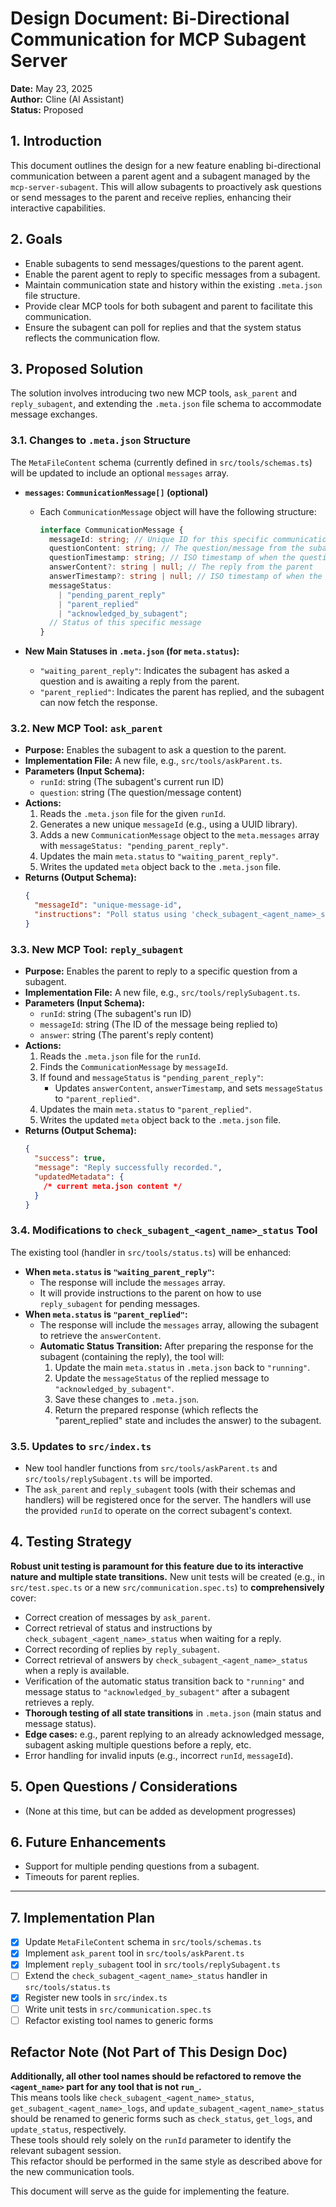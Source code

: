 # Design Document: Bi-Directional Communication for MCP Subagent Server

**Date:** May 23, 2025  
**Author:** Cline (AI Assistant)  
**Status:** Proposed

## 1. Introduction

This document outlines the design for a new feature enabling bi-directional communication between a parent agent and a subagent managed by the `mcp-server-subagent`. This will allow subagents to proactively ask questions or send messages to the parent and receive replies, enhancing their interactive capabilities.

## 2. Goals

- Enable subagents to send messages/questions to the parent agent.
- Enable the parent agent to reply to specific messages from a subagent.
- Maintain communication state and history within the existing `.meta.json` file structure.
- Provide clear MCP tools for both subagent and parent to facilitate this communication.
- Ensure the subagent can poll for replies and that the system status reflects the communication flow.

## 3. Proposed Solution

The solution involves introducing two new MCP tools, `ask_parent` and `reply_subagent`, and extending the `.meta.json` file schema to accommodate message exchanges.

### 3.1. Changes to `.meta.json` Structure

The `MetaFileContent` schema (currently defined in `src/tools/schemas.ts`) will be updated to include an optional `messages` array.

- **`messages`: `CommunicationMessage[]` (optional)**

  - Each `CommunicationMessage` object will have the following structure:

    ```typescript
    interface CommunicationMessage {
      messageId: string; // Unique ID for this specific communication exchange
      questionContent: string; // The question/message from the subagent
      questionTimestamp: string; // ISO timestamp of when the question was asked
      answerContent?: string | null; // The reply from the parent
      answerTimestamp?: string | null; // ISO timestamp of when the reply was given
      messageStatus:
        | "pending_parent_reply"
        | "parent_replied"
        | "acknowledged_by_subagent";
      // Status of this specific message
    }
    ```

- **New Main Statuses in `.meta.json` (for `meta.status`):**
  - `"waiting_parent_reply"`: Indicates the subagent has asked a question and is awaiting a reply from the parent.
  - `"parent_replied"`: Indicates the parent has replied, and the subagent can now fetch the response.

### 3.2. New MCP Tool: `ask_parent`

- **Purpose:** Enables the subagent to ask a question to the parent.
- **Implementation File:** A new file, e.g., `src/tools/askParent.ts`.
- **Parameters (Input Schema):**
  - `runId`: string (The subagent's current run ID)
  - `question`: string (The question/message content)
- **Actions:**
  1. Reads the `.meta.json` file for the given `runId`.
  2. Generates a new unique `messageId` (e.g., using a UUID library).
  3. Adds a new `CommunicationMessage` object to the `meta.messages` array with `messageStatus: "pending_parent_reply"`.
  4. Updates the main `meta.status` to `"waiting_parent_reply"`.
  5. Writes the updated `meta` object back to the `.meta.json` file.
- **Returns (Output Schema):**
  ```json
  {
    "messageId": "unique-message-id",
    "instructions": "Poll status using 'check_subagent_<agent_name>_status' tool with your runId to check for a reply."
  }
  ```

### 3.3. New MCP Tool: `reply_subagent`

- **Purpose:** Enables the parent to reply to a specific question from a subagent.
- **Implementation File:** A new file, e.g., `src/tools/replySubagent.ts`.
- **Parameters (Input Schema):**
  - `runId`: string (The subagent's run ID)
  - `messageId`: string (The ID of the message being replied to)
  - `answer`: string (The parent's reply content)
- **Actions:**
  1. Reads the `.meta.json` file for the `runId`.
  2. Finds the `CommunicationMessage` by `messageId`.
  3. If found and `messageStatus` is `"pending_parent_reply"`:
     - Updates `answerContent`, `answerTimestamp`, and sets `messageStatus` to `"parent_replied"`.
  4. Updates the main `meta.status` to `"parent_replied"`.
  5. Writes the updated `meta` object back to the `.meta.json` file.
- **Returns (Output Schema):**
  ```json
  {
    "success": true,
    "message": "Reply successfully recorded.",
    "updatedMetadata": {
      /* current meta.json content */
    }
  }
  ```

### 3.4. Modifications to `check_subagent_<agent_name>_status` Tool

The existing tool (handler in `src/tools/status.ts`) will be enhanced:

- **When `meta.status` is `"waiting_parent_reply"`:**
  - The response will include the `messages` array.
  - It will provide instructions to the parent on how to use `reply_subagent` for pending messages.
- **When `meta.status` is `"parent_replied"`:**
  - The response will include the `messages` array, allowing the subagent to retrieve the `answerContent`.
  - **Automatic Status Transition:** After preparing the response for the subagent (containing the reply), the tool will:
    1. Update the main `meta.status` in `.meta.json` back to `"running"`.
    2. Update the `messageStatus` of the replied message to `"acknowledged_by_subagent"`.
    3. Save these changes to `.meta.json`.
    4. Return the prepared response (which reflects the "parent_replied" state and includes the answer) to the subagent.

### 3.5. Updates to `src/index.ts`

- New tool handler functions from `src/tools/askParent.ts` and `src/tools/replySubagent.ts` will be imported.
- The `ask_parent` and `reply_subagent` tools (with their schemas and handlers) will be registered once for the server. The handlers will use the provided `runId` to operate on the correct subagent's context.

## 4. Testing Strategy

**Robust unit testing is paramount for this feature due to its interactive nature and multiple state transitions.** New unit tests will be created (e.g., in `src/test.spec.ts` or a new `src/communication.spec.ts`) to **comprehensively** cover:

- Correct creation of messages by `ask_parent`.
- Correct retrieval of status and instructions by `check_subagent_<agent_name>_status` when waiting for a reply.
- Correct recording of replies by `reply_subagent`.
- Correct retrieval of answers by `check_subagent_<agent_name>_status` when a reply is available.
- Verification of the automatic status transition back to `"running"` and message status to `"acknowledged_by_subagent"` after a subagent retrieves a reply.
- **Thorough testing of all state transitions** in `.meta.json` (main status and message status).
- **Edge cases:** e.g., parent replying to an already acknowledged message, subagent asking multiple questions before a reply, etc.
- Error handling for invalid inputs (e.g., incorrect `runId`, `messageId`).

## 5. Open Questions / Considerations

- (None at this time, but can be added as development progresses)

## 6. Future Enhancements

- Support for multiple pending questions from a subagent.
- Timeouts for parent replies.

---

## 7. Implementation Plan

- [x] Update `MetaFileContent` schema in `src/tools/schemas.ts`
- [x] Implement `ask_parent` tool in `src/tools/askParent.ts`
- [x] Implement `reply_subagent` tool in `src/tools/replySubagent.ts`
- [ ] Extend the `check_subagent_<agent_name>_status` handler in `src/tools/status.ts`
- [x] Register new tools in `src/index.ts`
- [ ] Write unit tests in `src/communication.spec.ts`
- [ ] Refactor existing tool names to generic forms

## Refactor Note (Not Part of This Design Doc)

**Additionally, all other tool names should be refactored to remove the `<agent_name>` part for any tool that is not `run_`.**  
This means tools like `check_subagent_<agent_name>_status`, `get_subagent_<agent_name>_logs`, and `update_subagent_<agent_name>_status` should be renamed to generic forms such as `check_status`, `get_logs`, and `update_status`, respectively.  
These tools should rely solely on the `runId` parameter to identify the relevant subagent session.  
This refactor should be performed in the same style as described above for the new communication tools.

This document will serve as the guide for implementing the feature.
